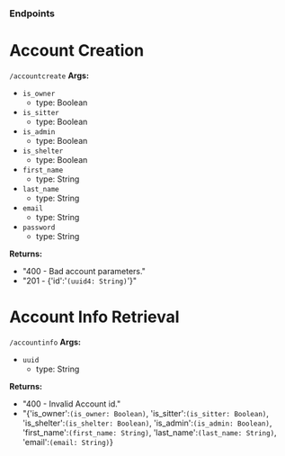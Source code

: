 ### Endpoints
# Account Creation
`/accountcreate`
__Args:__
- `is_owner`
  - type: Boolean
- `is_sitter`
  - type: Boolean
- `is_admin`
  - type: Boolean
- `is_shelter`
  - type: Boolean
- `first_name`
  - type: String
- `last_name`
  - type: String
- `email`
  - type: String
- `password`
  - type: String

__Returns:__
- "400 - Bad account parameters."
- "201 - {'id':'`(uuid4: String)`'}"

# Account Info Retrieval
`/accountinfo`
__Args:__
- `uuid`
  - type: String

__Returns:__
- "400 - Invalid Account id."
- "{'is_owner':`(is_owner: Boolean)`,
    'is_sitter':`(is_sitter: Boolean)`,
    'is_shelter':`(is_shelter: Boolean)`,
    'is_admin':`(is_admin: Boolean)`, 
    'first_name':`(first_name: String)`,
    'last_name':`(last_name: String)`,
    'email':`(email: String)`}